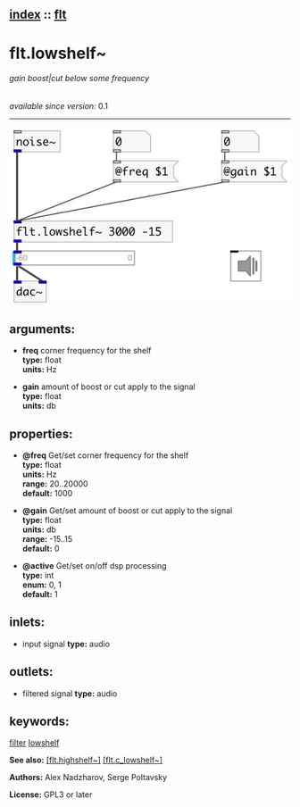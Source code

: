 [index](index.html) :: [flt](category_flt.html)
---

# flt.lowshelf~

###### gain boost|cut below some frequency

*available since version:* 0.1

---




[![example](../examples/img/flt.lowshelf~.jpg)](../examples/pd/flt.lowshelf~.pd)



## arguments:

* **freq**
corner frequency for the shelf<br>
__type:__ float<br>
__units:__ Hz<br>

* **gain**
amount of boost or cut apply to the signal<br>
__type:__ float<br>
__units:__ db<br>





## properties:

* **@freq** 
Get/set corner frequency for the shelf<br>
__type:__ float<br>
__units:__ Hz<br>
__range:__ 20..20000<br>
__default:__ 1000<br>

* **@gain** 
Get/set amount of boost or cut apply to the signal<br>
__type:__ float<br>
__units:__ db<br>
__range:__ -15..15<br>
__default:__ 0<br>

* **@active** 
Get/set on/off dsp processing<br>
__type:__ int<br>
__enum:__ 0, 1<br>
__default:__ 1<br>



## inlets:

* input signal 
__type:__ audio<br>



## outlets:

* filtered signal
__type:__ audio<br>



## keywords:

[filter](keywords/filter.html)
[lowshelf](keywords/lowshelf.html)



**See also:**
[\[flt.highshelf~\]](flt.highshelf~.html)
[\[flt.c_lowshelf~\]](flt.c_lowshelf~.html)




**Authors:** Alex Nadzharov, Serge Poltavsky




**License:** GPL3 or later





